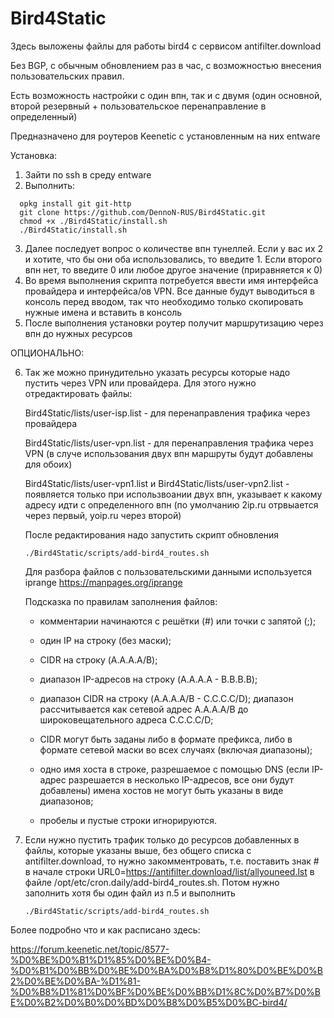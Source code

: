 # Bird4Static
Здесь выложены файлы для работы bird4 с сервисом antifilter.download

Без BGP, с обычным обновлением раз в час, с возможностью внесения пользовательских правил.

Есть возможность настройки с один впн, так и с двумя (один основной, второй резервный + пользовательское перенаправление в определенный)

Предназначено для роутеров Keenetic с установленным на них entware

Установка:
1) Зайти по ssh в среду entware
2) Выполнить:
```
  opkg install git git-http
  git clone https://github.com/DennoN-RUS/Bird4Static.git
  chmod +x ./Bird4Static/install.sh
  ./Bird4Static/install.sh 
```
3) Далее последует вопрос о количестве впн тунеллей. Если у вас их 2 и хотите, что бы они оба использовались, то введите 1. Если второго впн нет, то введите 0 или любое другое значение (приравняется к 0)
4) Во время выполнения скрипта потребуется ввести имя интерфейса провайдера и интерфейса/ов VPN. Все данные будут выводиться в консоль перед вводом, так что необходимо только скопировать нужные имена и вставить в консоль
5) После выполнения установки роутер получит маршрутизацию через впн до нужных ресурсов

ОПЦИОНАЛЬНО:

6) Так же можно принудительно указать ресурсы которые надо пустить через VPN или провайдера. Для этого нужно отредактировать файлы:

      Bird4Static/lists/user-isp.list - для перенаправления трафика через провайдера
  
      Bird4Static/lists/user-vpn.list - для перенаправления трафика через VPN (в случе использования двух впн маршруты будут добавлены для обоих)

      Bird4Static/lists/user-vpn1.list и Bird4Static/lists/user-vpn2.list - появляется только при использвоании двух впн, указывает к какому адресу идти с определенного впн (по умолчанию 2ip.ru отрвыается через первый, yoip.ru через второй)
  
      После редактирования надо запустить скрипт обновления
  
      `./Bird4Static/scripts/add-bird4_routes.sh`

      Для разбора файлов с пользовательскими данными используется iprange https://manpages.org/iprange
  
      Подсказка по правилам заполнения файлов:
  
    - комментарии начинаются с решётки (#) или точки с запятой (;);
    
    - один IP на строку (без маски);
    
    - CIDR на строку (A.A.A.A/B);
    
    - диапазон IP-адресов на строку (A.A.A.A - B.B.B.B);
    
    - диапазон CIDR на строку (A.A.A.A/B - C.C.C.C/D); диапазон рассчитывается как сетевой адрес A.A.A.A/B до широковещательного адреса C.C.C.C/D;
    
    - CIDR могут быть заданы либо в формате префикса, либо в формате сетевой маски во всех случаях (включая диапазоны);
    
    - одно имя хоста в строке, разрешаемое с помощью DNS (если IP-адрес разрешается в несколько IP-адресов, все они будут добавлены) имена хостов не могут быть указаны в виде диапазонов;
    
    - пробелы и пустые строки игнорируются.
  
7) Если нужно пустить трафик только до ресурсов добавленных в файлы, которые указаны выше, без общего списка c antifilter.download, то нужно закомментровать, т.е. поставить знак # в начале строки URL0=https://antifilter.download/list/allyouneed.lst в файле /opt/etc/cron.daily/add-bird4_routes.sh. Потом нужно заполнить хотя бы один файл из п.5 и выполнить

    `./Bird4Static/scripts/add-bird4_routes.sh`

Более подробно что и как расписано здесь:

https://forum.keenetic.net/topic/8577-%D0%BE%D0%B1%D1%85%D0%BE%D0%B4-%D0%B1%D0%BB%D0%BE%D0%BA%D0%B8%D1%80%D0%BE%D0%B2%D0%BE%D0%BA-%D1%81-%D0%B8%D1%81%D0%BF%D0%BE%D0%BB%D1%8C%D0%B7%D0%BE%D0%B2%D0%B0%D0%BD%D0%B8%D0%B5%D0%BC-bird4/
